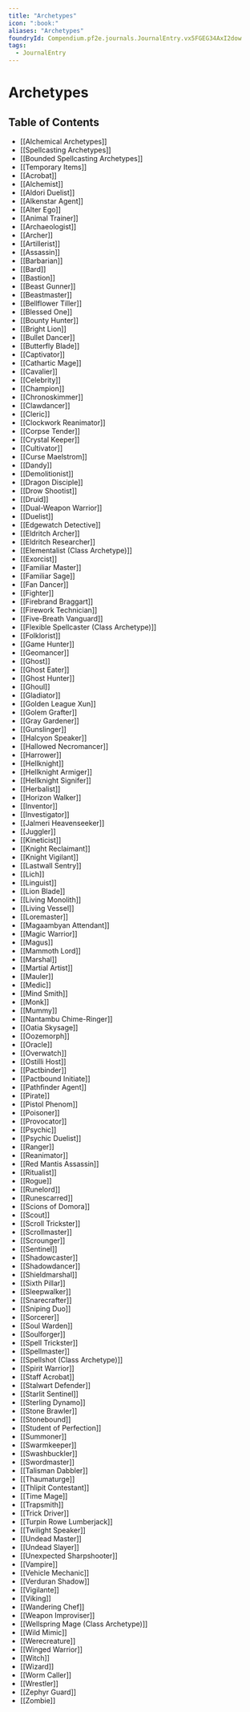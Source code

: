 ```yaml
---
title: "Archetypes"
icon: ":book:"
aliases: "Archetypes"
foundryId: Compendium.pf2e.journals.JournalEntry.vx5FGEG34AxI2dow
tags:
  - JournalEntry
---
```


# Archetypes

## Table of Contents

- [[Alchemical Archetypes]]
- [[Spellcasting Archetypes]]
- [[Bounded Spellcasting Archetypes]]
- [[Temporary Items]]
- [[Acrobat]]
- [[Alchemist]]
- [[Aldori Duelist]]
- [[Alkenstar Agent]]
- [[Alter Ego]]
- [[Animal Trainer]]
- [[Archaeologist]]
- [[Archer]]
- [[Artillerist]]
- [[Assassin]]
- [[Barbarian]]
- [[Bard]]
- [[Bastion]]
- [[Beast Gunner]]
- [[Beastmaster]]
- [[Bellflower Tiller]]
- [[Blessed One]]
- [[Bounty Hunter]]
- [[Bright Lion]]
- [[Bullet Dancer]]
- [[Butterfly Blade]]
- [[Captivator]]
- [[Cathartic Mage]]
- [[Cavalier]]
- [[Celebrity]]
- [[Champion]]
- [[Chronoskimmer]]
- [[Clawdancer]]
- [[Cleric]]
- [[Clockwork Reanimator]]
- [[Corpse Tender]]
- [[Crystal Keeper]]
- [[Cultivator]]
- [[Curse Maelstrom]]
- [[Dandy]]
- [[Demolitionist]]
- [[Dragon Disciple]]
- [[Drow Shootist]]
- [[Druid]]
- [[Dual-Weapon Warrior]]
- [[Duelist]]
- [[Edgewatch Detective]]
- [[Eldritch Archer]]
- [[Eldritch Researcher]]
- [[Elementalist (Class Archetype)]]
- [[Exorcist]]
- [[Familiar Master]]
- [[Familiar Sage]]
- [[Fan Dancer]]
- [[Fighter]]
- [[Firebrand Braggart]]
- [[Firework Technician]]
- [[Five-Breath Vanguard]]
- [[Flexible Spellcaster (Class Archetype)]]
- [[Folklorist]]
- [[Game Hunter]]
- [[Geomancer]]
- [[Ghost]]
- [[Ghost Eater]]
- [[Ghost Hunter]]
- [[Ghoul]]
- [[Gladiator]]
- [[Golden League Xun]]
- [[Golem Grafter]]
- [[Gray Gardener]]
- [[Gunslinger]]
- [[Halcyon Speaker]]
- [[Hallowed Necromancer]]
- [[Harrower]]
- [[Hellknight]]
- [[Hellknight Armiger]]
- [[Hellknight Signifer]]
- [[Herbalist]]
- [[Horizon Walker]]
- [[Inventor]]
- [[Investigator]]
- [[Jalmeri Heavenseeker]]
- [[Juggler]]
- [[Kineticist]]
- [[Knight Reclaimant]]
- [[Knight Vigilant]]
- [[Lastwall Sentry]]
- [[Lich]]
- [[Linguist]]
- [[Lion Blade]]
- [[Living Monolith]]
- [[Living Vessel]]
- [[Loremaster]]
- [[Magaambyan Attendant]]
- [[Magic Warrior]]
- [[Magus]]
- [[Mammoth Lord]]
- [[Marshal]]
- [[Martial Artist]]
- [[Mauler]]
- [[Medic]]
- [[Mind Smith]]
- [[Monk]]
- [[Mummy]]
- [[Nantambu Chime-Ringer]]
- [[Oatia Skysage]]
- [[Oozemorph]]
- [[Oracle]]
- [[Overwatch]]
- [[Ostilli Host]]
- [[Pactbinder]]
- [[Pactbound Initiate]]
- [[Pathfinder Agent]]
- [[Pirate]]
- [[Pistol Phenom]]
- [[Poisoner]]
- [[Provocator]]
- [[Psychic]]
- [[Psychic Duelist]]
- [[Ranger]]
- [[Reanimator]]
- [[Red Mantis Assassin]]
- [[Ritualist]]
- [[Rogue]]
- [[Runelord]]
- [[Runescarred]]
- [[Scions of Domora]]
- [[Scout]]
- [[Scroll Trickster]]
- [[Scrollmaster]]
- [[Scrounger]]
- [[Sentinel]]
- [[Shadowcaster]]
- [[Shadowdancer]]
- [[Shieldmarshal]]
- [[Sixth Pillar]]
- [[Sleepwalker]]
- [[Snarecrafter]]
- [[Sniping Duo]]
- [[Sorcerer]]
- [[Soul Warden]]
- [[Soulforger]]
- [[Spell Trickster]]
- [[Spellmaster]]
- [[Spellshot (Class Archetype)]]
- [[Spirit Warrior]]
- [[Staff Acrobat]]
- [[Stalwart Defender]]
- [[Starlit Sentinel]]
- [[Sterling Dynamo]]
- [[Stone Brawler]]
- [[Stonebound]]
- [[Student of Perfection]]
- [[Summoner]]
- [[Swarmkeeper]]
- [[Swashbuckler]]
- [[Swordmaster]]
- [[Talisman Dabbler]]
- [[Thaumaturge]]
- [[Thlipit Contestant]]
- [[Time Mage]]
- [[Trapsmith]]
- [[Trick Driver]]
- [[Turpin Rowe Lumberjack]]
- [[Twilight Speaker]]
- [[Undead Master]]
- [[Undead Slayer]]
- [[Unexpected Sharpshooter]]
- [[Vampire]]
- [[Vehicle Mechanic]]
- [[Verduran Shadow]]
- [[Vigilante]]
- [[Viking]]
- [[Wandering Chef]]
- [[Weapon Improviser]]
- [[Wellspring Mage (Class Archetype)]]
- [[Wild Mimic]]
- [[Werecreature]]
- [[Winged Warrior]]
- [[Witch]]
- [[Wizard]]
- [[Worm Caller]]
- [[Wrestler]]
- [[Zephyr Guard]]
- [[Zombie]]